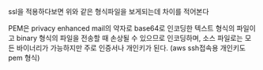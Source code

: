 
ssl을 적용하다보면 위와 같은 형식파일을 보게되는데 차이를 적어본다

PEM은 privacy enhanced mail의 약자로 base64로 인코딩한 텍스트 형식의 파일이고
binary 형식의 파일을 전송할 때 손상될 수 있으므로 인코딩하며, 소스 파일로는 모든 바이너리가 가능하지만 주로 인증서나 개인키가 된다.
(aws ssh접속용 개인키도 pem 형식)

